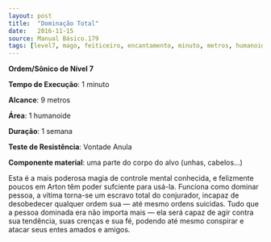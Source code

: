 ```yaml
---
layout: post
title:  "Dominação Total"
date:   2016-11-15
source: Manual Básico.179
tags: [level7, mago, feiticeiro, encantamento, minuto, metros, humanoide, semana, vontade, anula, componente]
---
```


**Ordem/Sônico de Nível 7**

**Tempo de Execução**: 1 minuto

**Alcance**: 9 metros

**Área**: 1 humanoide

**Duração**: 1 semana

**Teste de Resistência**: Vontade Anula

**Componente material**: uma parte do corpo do alvo (unhas, cabelos...)

Esta é a mais poderosa magia de controle mental conhecida, e felizmente poucos em Arton têm poder sufciente para usá-la. 
Funciona como dominar pessoa, a vítima torna-se um escravo total do conjurador, incapaz de desobedecer qualquer ordem sua — até mesmo ordens suicidas.
Tudo que a pessoa dominada era não importa mais — ela será capaz de agir contra sua tendência, suas crenças e sua fé, podendo até mesmo conspirar e atacar seus entes amados e amigos.
